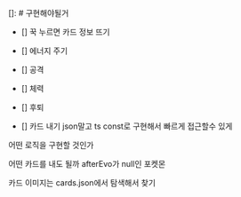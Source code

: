 []: # 구현해야될거

- [] 꾹 누르면 카드 정보 뜨기
- [] 에너지 주기
- [] 공격
- [] 체력
- [] 후퇴

- [] 카드 내기
  json말고 ts const로 구현해서 빠르게 접근할수 있게

어떤 로직을 구현할 것인가

어떤 카드를 내도 될까
afterEvo가 null인 포켓몬

카드 이미지는 cards.json에서 탐색해서 찾기
